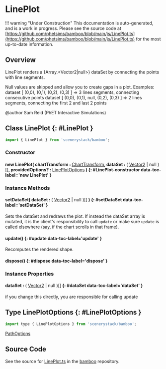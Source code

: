 # LinePlot

!!! warning "Under Construction"
    This documentation is auto-generated, and is a work in progress. Please see the source code at
    [https://github.com/phetsims/bamboo/blob/main/js/LinePlot.ts](https://github.com/phetsims/bamboo/blob/main/js/LinePlot.ts) for the most up-to-date information.

## Overview

LinePlot renders a {Array.&lt;Vector2|null&gt;} dataSet by connecting the points with line segments.

Null values are skipped and allow you to create gaps in a plot. Examples:
dataset [ (0,0), (0,1), (0,2), (0,3) ] =&gt; 3 lines segments, connecting consecutive points
dataset [ (0,0), (0,1), null, (0,2), (0,3) ] =&gt; 2 lines segments, connecting the first 2 and last 2 points

@author Sam Reid (PhET Interactive Simulations)

## Class LinePlot {: #LinePlot }


```js
import { LinePlot } from 'scenerystack/bamboo';
```
### Constructor

#### new LinePlot( chartTransform : <span style="font-weight: 400;">[ChartTransform](../bamboo/ChartTransform.md)</span>, dataSet : <span style="font-weight: 400;">( [Vector2](../dot/Vector2.md) | <span style="color: hsla(calc(var(--md-hue) + 180deg),80%,40%,1);">null</span> )[]</span>, providedOptions? : <span style="font-weight: 400;">[LinePlotOptions](../bamboo/LinePlot.md#LinePlotOptions)</span> ) {: #LinePlot-constructor data-toc-label='new LinePlot' }

### Instance Methods

#### setDataSet( dataSet : <span style="font-weight: 400;">( [Vector2](../dot/Vector2.md) | <span style="color: hsla(calc(var(--md-hue) + 180deg),80%,40%,1);">null</span> )[]</span> ) {: #setDataSet data-toc-label='setDataSet' }

Sets the dataSet and redraws the plot. If instead the dataSet array is mutated, it is the client's responsibility
to call `update` or make sure `update` is called elsewhere (say, if the chart scrolls in that frame).

#### update() {: #update data-toc-label='update' }

Recomputes the rendered shape.

#### dispose() {: #dispose data-toc-label='dispose' }

### Instance Properties

#### dataSet : <span style="font-weight: 400;">( [Vector2](../dot/Vector2.md) | <span style="color: hsla(calc(var(--md-hue) + 180deg),80%,40%,1);">null</span> )[]</span> {: #dataSet data-toc-label='dataSet' }

if you change this directly, you are responsible for calling update



## Type LinePlotOptions {: #LinePlotOptions }


```js
import type { LinePlotOptions } from 'scenerystack/bamboo';
```


[PathOptions](../scenery/Path.md#PathOptions)



## Source Code

See the source for [LinePlot.ts](https://github.com/phetsims/bamboo/blob/main/js/LinePlot.ts) in the [bamboo](https://github.com/phetsims/bamboo) repository.
